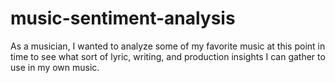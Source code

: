 # music-sentiment-analysis
As a musician, I wanted to analyze some of my favorite music at this point in time to see what sort of lyric, writing, and production insights I can gather to use in my own music.
